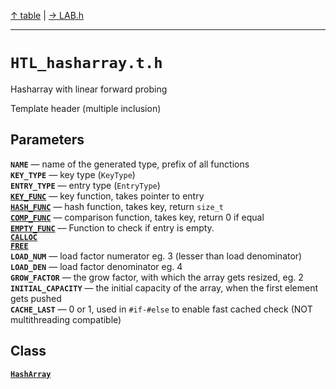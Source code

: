 [&#8593; table](table.md) | [&#8594; LAB.h](LAB.h.md)
***

# `HTL_hasharray.t.h`

Hasharray with linear forward probing

Template header (multiple inclusion)


## Parameters
**`NAME`** &#8213; name of the generated type, prefix of all functions  
**`KEY_TYPE`** &#8213; key type (`KeyType`)  
**`ENTRY_TYPE`** &#8213; entry type (`EntryType`)  
**[`KEY_FUNC`](HTL_hasharray.t.h--key_func.md)** &#8213; key function, takes pointer to entry  
**[`HASH_FUNC`](HTL_hasharray.t.h--hash_func.md)** &#8213; hash function, takes key, return `size_t`  
**[`COMP_FUNC`](HTL_hasharray.t.h--comp_func.md)** &#8213; comparison function, takes key, return 0 if equal  
**[`EMPTY_FUNC`](HTL_hasharray.t.h--empty_func.md)** &#8213; Function to check if entry is empty.  
**[`CALLOC`](HTL_hasharray.t.h--calloc.md)**  
**[`FREE`](HTL_hasharray.t.h--free.md)**  
**`LOAD_NUM`** &#8213; load factor numerator   eg. 3 (lesser than load denominator)  
**`LOAD_DEN`** &#8213; load factor denominator eg. 4  
**`GROW_FACTOR`** &#8213; the grow factor, with which the array gets resized, eg. 2  
**`INITIAL_CAPACITY`** &#8213; the initial capacity of the array, when the first element gets pushed  
**`CACHE_LAST`** &#8213; 0 or 1, used in `#if-#else` to enable fast cached check (NOT multithreading compatible)  
## Class
**[`HashArray`](HTL_hasharray.t.h--hasharray.md)**  
